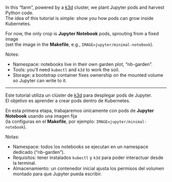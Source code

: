 In this “farm”, powered by a [k3d](https://k3d.io/stable/) cluster, we plant Jupyter pods and harvest Python code.  
The idea of this tutorial is simple: show you how pods can grow inside Kubernetes.  

For now, the only crop is **Jupyter Notebook** pods, sprouting from a fixed image  
(set the image in the **Makefile**, e.g., `IMAGE=jupyter/minimal-notebook`).  

Notes:
- Namespace: notebooks live in their own garden plot, “nb-garden”.
- Tools: you’ll need `kubectl` and `k3d` to work the soil.
- Storage: a bootstrap container fixes ownership on the mounted volume so Jupyter can write to it.

***

Este tutorial utiliza un clúster de [k3d](https://k3d.io/stable/) para desplegar pods de Jupyter.  
El objetivo es aprender a crear pods dentro de Kubernetes.  

En esta primera etapa, trabajaremos únicamente con pods de **Jupyter Notebook** usando una imagen fija  
(la configuras en el **Makefile**, por ejemplo: `IMAGE=jupyter/minimal-notebook`).  

Notas:
- Namespace: todos los notebooks se ejecutan en un namespace dedicado (“nb-garden”).
- Requisitos: tener instalados `kubectl` y `k3d` para poder interactuar desde la terminal.
- Almacenamiento: un contenedor inicial ajusta los permisos del volumen montado para que Jupyter pueda escribir.
